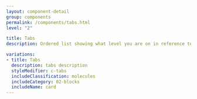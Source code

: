 ```yaml
---
layout: component-detail
group: components
permalink: /components/tabs.html
level: "2"

title: Tabs
description: Ordered list showing what level you are on in reference to the site

variations:
- title: Tabs
  description: tabs description
  styleModifier: c-tabs
  includeClassification: molecules
  includeCategory: 02-blocks
  includeName: card
---
```

